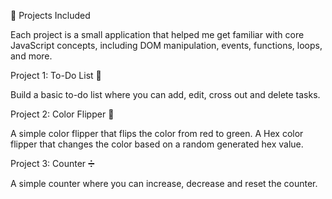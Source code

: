 🚀 Projects Included

Each project is a small application that helped me get familiar with core JavaScript concepts, including DOM manipulation, events, functions, loops, and more.

Project 1: To-Do List 📝

Build a basic to-do list where you can add, edit, cross out and delete tasks.

Project 2: Color Flipper 🎨

A simple color flipper that flips the color from red to green. 
A Hex color flipper that changes the color based on a random generated hex value.

Project 3: Counter ➗

A simple counter where you can increase, decrease and reset the counter.
